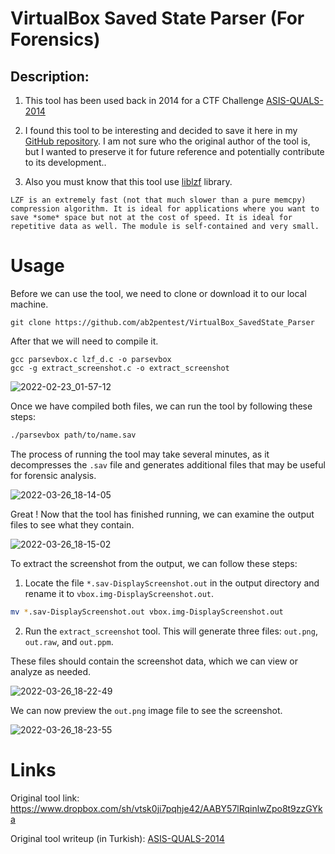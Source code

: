 # VirtualBox Saved State Parser (For Forensics)

## Description:

1) This tool has been used back in 2014 for a CTF Challenge [ASIS-QUALS-2014](http://blog.rentjong.net/2014/05/asis-quals-2014-forensic-300.html)

2) I found this tool to be interesting and decided to save it here in my [GitHub repository](https://github.com/ab2pentest/VirtualBox_SavedState_Parser). I am not sure who the original author of the tool is, but I wanted to preserve it for future reference and potentially contribute to its development..

3) Also you must know that this tool use [liblzf](http://cvs.schmorp.de/liblzf/README) library.

```
LZF is an extremely fast (not that much slower than a pure memcpy)
compression algorithm. It is ideal for applications where you want to
save *some* space but not at the cost of speed. It is ideal for
repetitive data as well. The module is self-contained and very small.
```

# Usage

Before we can use the tool, we need to clone or download it to our local machine.

```
git clone https://github.com/ab2pentest/VirtualBox_SavedState_Parser
```

After that we will need to compile it.

```
gcc parsevbox.c lzf_d.c -o parsevbox
gcc -g extract_screenshot.c -o extract_screenshot
```

![2022-02-23_01-57-12](https://user-images.githubusercontent.com/84577967/160249355-6a41c043-2ad6-47e8-80d4-9a72fc799ca6.png)

Once we have compiled both files, we can run the tool by following these steps:

```bash
./parsevbox path/to/name.sav
```

The process of running the tool may take several minutes, as it decompresses the `.sav` file and generates additional files that may be useful for forensic analysis.

![2022-03-26_18-14-05](https://user-images.githubusercontent.com/84577967/160250250-768abb89-af80-4540-a1f7-707a174a627f.png)

Great ! Now that the tool has finished running, we can examine the output files to see what they contain.

![2022-03-26_18-15-02](https://user-images.githubusercontent.com/84577967/160250289-6ba2e355-ce88-464d-8a25-f333e86fded9.png)

To extract the screenshot from the output, we can follow these steps:

1) Locate the file `*.sav-DisplayScreenshot.out` in the output directory and rename it to `vbox.img-DisplayScreenshot.out`.

```bash
mv *.sav-DisplayScreenshot.out vbox.img-DisplayScreenshot.out
```

2) Run the `extract_screenshot` tool. This will generate three files: `out.png`, `out.raw`, and `out.ppm`.

These files should contain the screenshot data, which we can view or analyze as needed.


![2022-03-26_18-22-49](https://user-images.githubusercontent.com/84577967/160250508-2995723e-c1da-4696-8537-0371ed5166f8.png)

We can now preview the `out.png` image file to see the screenshot.

![2022-03-26_18-23-55](https://user-images.githubusercontent.com/84577967/160250602-aa618e08-c257-47c2-b076-167dd5e3204b.png)

# Links

Original tool link: https://www.dropbox.com/sh/vtsk0ji7pqhje42/AABY57lRqinlwZpo8t9zzGYka

Original tool writeup (in Turkish): [ASIS-QUALS-2014](http://blog.rentjong.net/2014/05/asis-quals-2014-forensic-300.html)
